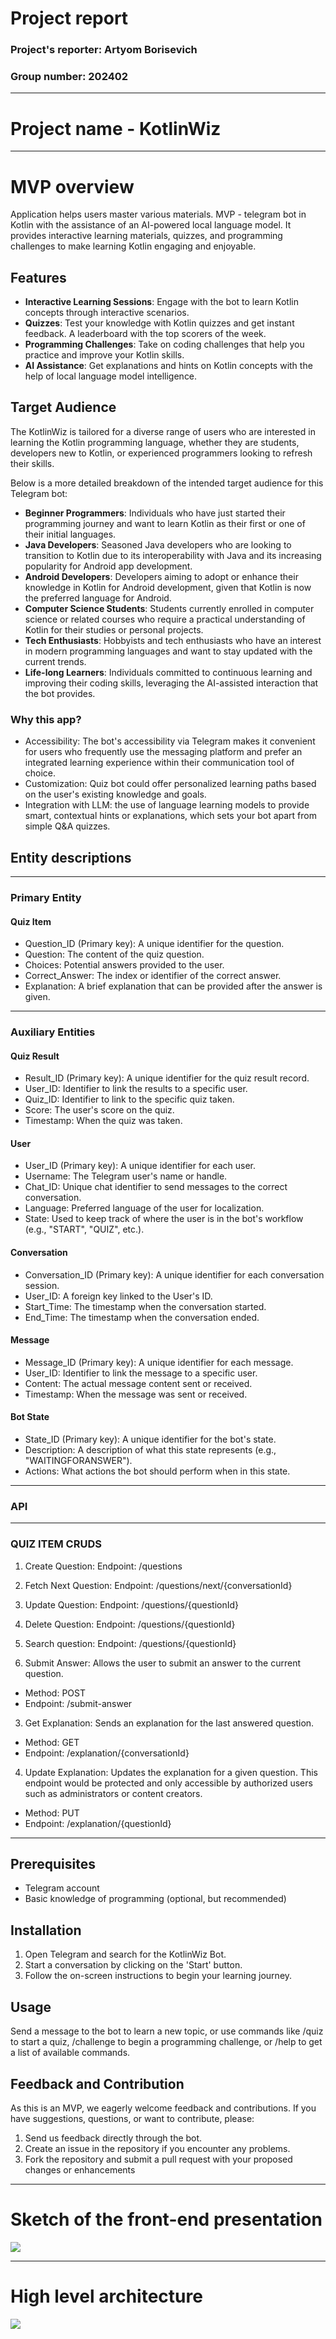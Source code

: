 # **Project report**
### **Project's reporter:** Artyom Borisevich
### **Group number:** 202402

---
# Project name - KotlinWiz

---
# MVP overview
Application helps users master various materials. MVP - telegram bot in Kotlin with the assistance of 
an AI-powered local language model. It provides interactive learning materials, quizzes, and programming challenges 
to make learning Kotlin engaging and enjoyable.

## Features
- **Interactive Learning Sessions**: Engage with the bot to learn Kotlin concepts through interactive scenarios.
- **Quizzes**: Test your knowledge with Kotlin quizzes and get instant feedback. A leaderboard with the top scorers of the week.
- **Programming Challenges**: Take on coding challenges that help you practice and improve your Kotlin skills.
- **AI Assistance**: Get explanations and hints on Kotlin concepts with the help of local language model intelligence.

## Target Audience
The KotlinWiz is tailored for a diverse range of users who are interested in learning the Kotlin programming
language, whether they are students, developers new to Kotlin, or experienced programmers looking to refresh their skills.

Below is a more detailed breakdown of the intended target audience for this Telegram bot:

- **Beginner Programmers**: Individuals who have just started their programming journey and want to learn Kotlin as their first or one of their initial languages.
- **Java Developers**: Seasoned Java developers who are looking to transition to Kotlin due to its interoperability with Java and its increasing popularity for Android app development.
- **Android Developers**: Developers aiming to adopt or enhance their knowledge in Kotlin for Android development, given that Kotlin is now the preferred language for Android.
- **Computer Science Students**: Students currently enrolled in computer science or related courses who require a practical understanding of Kotlin for their studies or personal projects.
- **Tech Enthusiasts**: Hobbyists and tech enthusiasts who have an interest in modern programming languages and want to stay updated with the current trends.
- **Life-long Learners**: Individuals committed to continuous learning and improving their coding skills, leveraging the AI-assisted interaction that the bot provides.

### Why this app?

- Accessibility: The bot's accessibility via Telegram makes it convenient for users who frequently use the messaging platform and prefer an integrated learning experience within their communication tool of choice.
- Customization: Quiz bot could offer personalized learning paths based on the user's existing knowledge and goals.
- Integration with LLM: the use of language learning models to provide smart, contextual hints or explanations, which sets your bot apart from simple Q&A quizzes.

## Entity descriptions


---
### Primary Entity
#### Quiz Item
- Question_ID (Primary key): A unique identifier for the question.
- Question: The content of the quiz question.
- Choices: Potential answers provided to the user.
- Correct_Answer: The index or identifier of the correct answer.
- Explanation: A brief explanation that can be provided after the answer is given.
---
### Auxiliary Entities
#### Quiz Result
- Result_ID (Primary key): A unique identifier for the quiz result record.
- User_ID: Identifier to link the results to a specific user.
- Quiz_ID: Identifier to link to the specific quiz taken.
- Score: The user's score on the quiz.
- Timestamp: When the quiz was taken.

#### User
- User_ID (Primary key): A unique identifier for each user.
- Username: The Telegram user's name or handle.
- Chat_ID: Unique chat identifier to send messages to the correct conversation.
- Language: Preferred language of the user for localization.
- State: Used to keep track of where the user is in the bot's workflow (e.g., "START", "QUIZ", etc.).

#### Conversation
- Conversation_ID (Primary key): A unique identifier for each conversation session.
- User_ID: A foreign key linked to the User's ID.
- Start_Time: The timestamp when the conversation started.
- End_Time: The timestamp when the conversation ended.

#### Message
- Message_ID (Primary key): A unique identifier for each message.
- User_ID: Identifier to link the message to a specific user.
- Content: The actual message content sent or received.
- Timestamp: When the message was sent or received.

#### Bot State
- State_ID (Primary key): A unique identifier for the bot's state.
- Description: A description of what this state represents (e.g., "WAITINGFORANSWER").
- Actions: What actions the bot should perform when in this state.

---

### API

---
### QUIZ ITEM CRUDS
1. Create Question: Endpoint: /questions
2.  Fetch Next Question: Endpoint: /questions/next/{conversationId}
3. Update Question: Endpoint: /questions/{questionId}
4.  Delete Question:  Endpoint: /questions/{questionId}
5. Search question:  Endpoint: /questions/{questionId}


1. Submit Answer: Allows the user to submit an answer to the current question.
- Method: POST
- Endpoint: /submit-answer
3. Get Explanation: Sends an explanation for the last answered question.
- Method: GET
- Endpoint: /explanation/{conversationId}
4. Update Explanation: Updates the explanation for a given question. This endpoint would be protected and only accessible by authorized users such as administrators or content creators. 
- Method: PUT
- Endpoint: /explanation/{questionId}
   
---

## Prerequisites
- Telegram account
- Basic knowledge of programming (optional, but recommended)

## Installation
1. Open Telegram and search for the KotlinWiz Bot.
2. Start a conversation by clicking on the 'Start' button.
3. Follow the on-screen instructions to begin your learning journey.

## Usage
Send a message to the bot to learn a new topic, or use commands like /quiz to start a quiz, /challenge to begin a 
programming challenge, or /help to get a list of available commands.

## Feedback and Contribution
As this is an MVP, we eagerly welcome feedback and contributions. If you have suggestions, questions, or want to contribute, please:

1. Send us feedback directly through the bot.
2. Create an issue in the repository if you encounter any problems.
3. Fork the repository and submit a pull request with your proposed changes or enhancements

---
# Sketch of the front-end presentation

![](docs/Scetch_frontend.png)

---
# High level architecture
![](docs/arch-C4-components-KotlinWiz.png)
